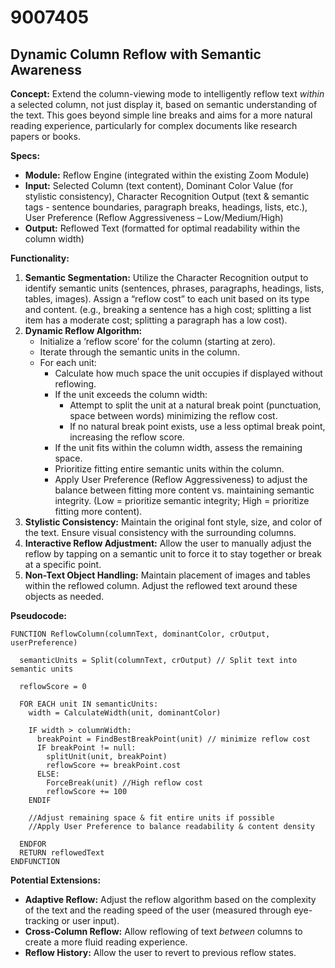 # 9007405

## Dynamic Column Reflow with Semantic Awareness

**Concept:** Extend the column-viewing mode to intelligently reflow text *within* a selected column, not just display it, based on semantic understanding of the text. This goes beyond simple line breaks and aims for a more natural reading experience, particularly for complex documents like research papers or books.

**Specs:**

*   **Module:** Reflow Engine (integrated within the existing Zoom Module)
*   **Input:** Selected Column (text content), Dominant Color Value (for stylistic consistency), Character Recognition Output (text & semantic tags - sentence boundaries, paragraph breaks, headings, lists, etc.), User Preference (Reflow Aggressiveness – Low/Medium/High)
*   **Output:** Reflowed Text (formatted for optimal readability within the column width)

**Functionality:**

1.  **Semantic Segmentation:** Utilize the Character Recognition output to identify semantic units (sentences, phrases, paragraphs, headings, lists, tables, images). Assign a “reflow cost” to each unit based on its type and content. (e.g., breaking a sentence has a high cost; splitting a list item has a moderate cost; splitting a paragraph has a low cost).
2.  **Dynamic Reflow Algorithm:**
    *   Initialize a ‘reflow score’ for the column (starting at zero).
    *   Iterate through the semantic units in the column.
    *   For each unit:
        *   Calculate how much space the unit occupies if displayed without reflowing.
        *   If the unit exceeds the column width:
            *   Attempt to split the unit at a natural break point (punctuation, space between words) minimizing the reflow cost.
            *   If no natural break point exists, use a less optimal break point, increasing the reflow score.
        *   If the unit fits within the column width, assess the remaining space.
        *   Prioritize fitting entire semantic units within the column.
        *   Apply User Preference (Reflow Aggressiveness) to adjust the balance between fitting more content vs. maintaining semantic integrity. (Low = prioritize semantic integrity; High = prioritize fitting more content).
3.  **Stylistic Consistency:** Maintain the original font style, size, and color of the text. Ensure visual consistency with the surrounding columns.
4.  **Interactive Reflow Adjustment:** Allow the user to manually adjust the reflow by tapping on a semantic unit to force it to stay together or break at a specific point.
5.  **Non-Text Object Handling:** Maintain placement of images and tables within the reflowed column. Adjust the reflowed text around these objects as needed.

**Pseudocode:**

```
FUNCTION ReflowColumn(columnText, dominantColor, crOutput, userPreference)

  semanticUnits = Split(columnText, crOutput) // Split text into semantic units

  reflowScore = 0

  FOR EACH unit IN semanticUnits:
    width = CalculateWidth(unit, dominantColor)

    IF width > columnWidth:
      breakPoint = FindBestBreakPoint(unit) // minimize reflow cost
      IF breakPoint != null:
        splitUnit(unit, breakPoint)
        reflowScore += breakPoint.cost
      ELSE:
        ForceBreak(unit) //High reflow cost
        reflowScore += 100
    ENDIF

    //Adjust remaining space & fit entire units if possible
    //Apply User Preference to balance readability & content density

  ENDFOR
  RETURN reflowedText
ENDFUNCTION
```

**Potential Extensions:**

*   **Adaptive Reflow:** Adjust the reflow algorithm based on the complexity of the text and the reading speed of the user (measured through eye-tracking or user input).
*   **Cross-Column Reflow:** Allow reflowing of text *between* columns to create a more fluid reading experience.
*   **Reflow History:** Allow the user to revert to previous reflow states.